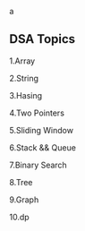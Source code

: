 




















































a









































































































































































































































































## DSA Topics

1.Array

2.String

3.Hasing


4.Two Pointers


























































5.Sliding Window








6.Stack && Queue




7.Binary Search

8.Tree

9.Graph

10.dp
